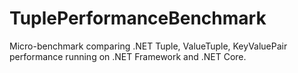# TuplePerformanceBenchmark
 Micro-benchmark comparing .NET Tuple, ValueTuple, KeyValuePair performance running on .NET Framework and .NET Core.
